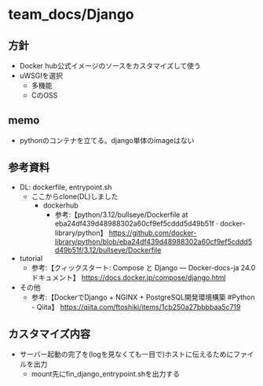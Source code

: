 # team_docs/Django

## 方針
- Docker hub公式イメージのソースをカスタマイズして使う
- uWSGIを選択
  - 多機能
  - CのOSS

## memo
- pythonのコンテナを立てる。django単体のimageはない

## 参考資料
- DL: dockerfile, entrypoint.sh 
  - ここからclone(DL)しました 
    - dockerhub
      - 参考:【python/3.12/bullseye/Dockerfile at eba24df439d48988302a60cf9ef5cddd5d49b51f · docker-library/python】 https://github.com/docker-library/python/blob/eba24df439d48988302a60cf9ef5cddd5d49b51f/3.12/bullseye/Dockerfile
- tutorial
	- 参考:【クィックスタート: Compose と Django — Docker-docs-ja 24.0 ドキュメント】 https://docs.docker.jp/compose/django.html
- その他
  - 参考:【DockerでDjango + NGINX + PostgreSQL開発環境構築 #Python - Qiita】 https://qiita.com/ftoshiki/items/1cb250a27bbbbaa5c719

## カスタマイズ内容

- サーバー起動の完了を(logを見なくても一目で)ホストに伝えるためにファイルを出力
  - mount先にfin_django_entrypoint.shを出力する